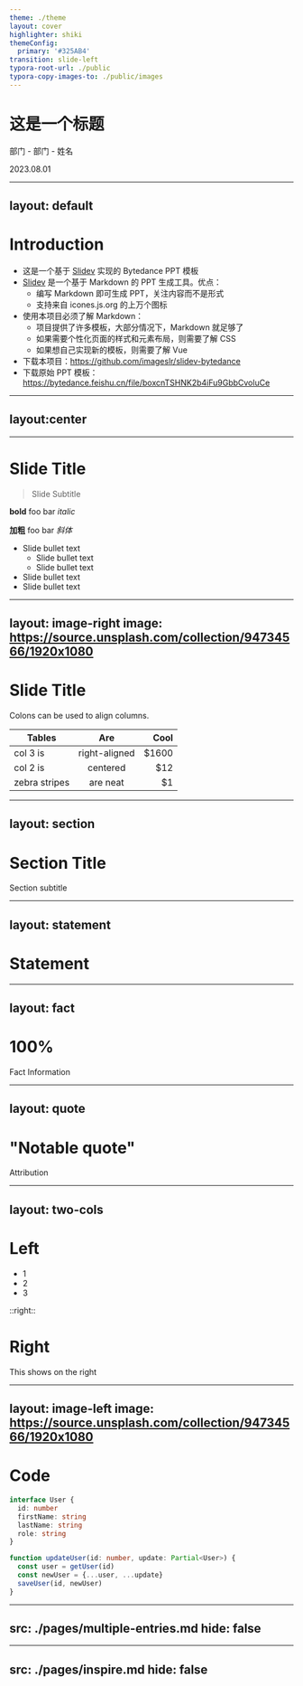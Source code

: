 ```yaml
---
theme: ./theme
layout: cover
highlighter: shiki
themeConfig:
  primary: '#325AB4'
transition: slide-left
typora-root-url: ./public
typora-copy-images-to: ./public/images
---
```


# 这是一个标题

部门 - 部门 - 姓名

2023.08.01


---
layout: default
---

#  Introduction

* 这是一个基于 [Slidev](sli.dev) 实现的 Bytedance PPT 模板
* [Slidev](sli.dev) 是一个基于 Markdown 的 PPT 生成工具。优点：
  * 编写 Markdown 即可生成 PPT，<font class="text-primary">关注内容而不是形式</font>
  * 支持来自 icones.js.org 的上万个图标
* 使用本项目必须了解 Markdown：
  * 项目提供了许多模板，大部分情况下，Markdown 就足够了
  * 如果需要个性化页面的样式和元素布局，则需要了解 CSS
  * 如果想自己实现新的模板，则需要了解 Vue
* 下载本项目：https://github.com/imageslr/slidev-bytedance
* 下载原始 PPT 模板：https://bytedance.feishu.cn/file/boxcnTSHNK2b4iFu9GbbCvoluCe

---
layout:center
---

<div class="grid grid-cols-4 h-full text-center">
<SectionNumber :selected="true" index="01" title="标题一" />
<SectionNumber :selected="false" index="02" title="标题二" />
<SectionNumber :selected="false" index="03" title="标题三" />
<SectionNumber :selected="false" index="04" title="标题四" />
</div>

---

# Slide Title

> Slide Subtitle

**bold** foo bar *italic*

**加粗** foo bar *斜体*

* Slide bullet text
  * Slide bullet text
  * Slide bullet text
* Slide bullet text
* Slide bullet text

---
layout: image-right
image: https://source.unsplash.com/collection/94734566/1920x1080
---

# Slide Title

Colons can be used to align columns.

| Tables        | Are           | Cool  |
| ------------- |:-------------:| -----:|
| col 3 is      | right-aligned | $1600 |
| col 2 is      | centered      |   $12 |
| zebra stripes | are neat      |    $1 |

---
layout: section
---

# Section Title

Section subtitle

---
layout: statement
---

# Statement



---
layout: fact
---

# 100%
Fact Information

---
layout: quote
---

# "Notable quote"
Attribution


---
layout: two-cols
---

# Left
* 1
* 2
* 3


::right::

# Right

This shows on the right

---
layout: image-left
image: https://source.unsplash.com/collection/94734566/1920x1080
---

# Code

```ts {all|2|1-6|all}
interface User {
  id: number
  firstName: string
  lastName: string
  role: string
}

function updateUser(id: number, update: Partial<User>) {
  const user = getUser(id)
  const newUser = {...user, ...update}  
  saveUser(id, newUser)
}
```

---
src: ./pages/multiple-entries.md
hide: false
---

---
src: ./pages/inspire.md
hide: false
---